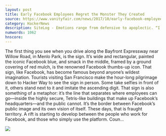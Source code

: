 ```yaml
---
layout: post
title: Early Facebook Employees Regret the Monster They Created
source: https://www.vanityfair.com/news/2017/10/early-facebook-employees-regret-the-monster-they-created
category: HackerNews
description: SiteLog - Emotions range from defensive to apoplectic. “I lay awake at night thinking about all the things we built in the early days and what we could have done to avoid
numwords: 1062
hnscore: 
---
```


The first thing you see when you drive along the Bayfront Expressway near Willow Road, in Menlo Park, is the sign. It’s wide and rectangular, painted the iconic Facebook blue, and smack in the middle, framed by a ground covering of red mulch, is the renowned Facebook thumbs-up icon. That sign, like Facebook, has become famous beyond anyone’s wildest imagination. Tourists visiting San Francisco make the hour-long pilgrimage down to Hacker Way to see the sign in person. Some take selfies in front of it, others stand next to it and imitate the ascending digit. That sign is also something of a metaphor: it’s the line that separates where employees can go—inside the highly secure, Tetris-like buildings that make up Facebook’s headquarters—and the public cannot. It’s the border between Facebook’s public image and its own vision of itself.  These days, that is fraught territory. A rift is starting to develop between the people who work for Facebook, and those who simply use the platform. Coun...

![](https://media.vanityfair.com/photos/59dfe8ee5ff33a0576fc1fc2/16:9/w_1200,h_630,c_limit/mark-zuckerberg-facebook.jpg)
<!--description-->